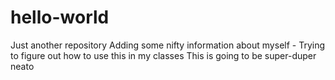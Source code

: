 # hello-world
Just another repository
Adding some nifty information about myself - Trying to figure out how to use this in my classes
This is going to be super-duper neato

